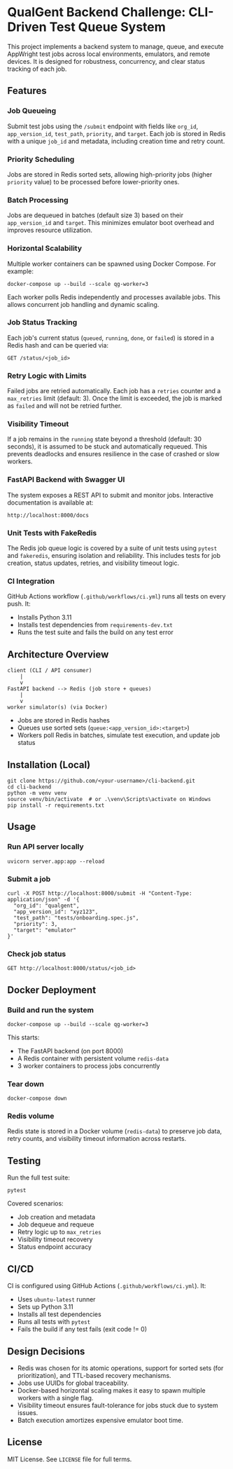 # QualGent Backend Challenge: CLI-Driven Test Queue System

This project implements a backend system to manage, queue, and execute AppWright test jobs across local environments, emulators, and remote devices. It is designed for robustness, concurrency, and clear status tracking of each job.

## Features

### Job Queueing

Submit test jobs using the `/submit` endpoint with fields like `org_id`, `app_version_id`, `test_path`, `priority`, and `target`. Each job is stored in Redis with a unique `job_id` and metadata, including creation time and retry count.

### Priority Scheduling

Jobs are stored in Redis sorted sets, allowing high-priority jobs (higher `priority` value) to be processed before lower-priority ones.

### Batch Processing

Jobs are dequeued in batches (default size 3) based on their `app_version_id` and `target`. This minimizes emulator boot overhead and improves resource utilization.

### Horizontal Scalability

Multiple worker containers can be spawned using Docker Compose. For example:

```
docker-compose up --build --scale qg-worker=3
```

Each worker polls Redis independently and processes available jobs. This allows concurrent job handling and dynamic scaling.

### Job Status Tracking

Each job's current status (`queued`, `running`, `done`, or `failed`) is stored in a Redis hash and can be queried via:

```
GET /status/<job_id>
```

### Retry Logic with Limits

Failed jobs are retried automatically. Each job has a `retries` counter and a `max_retries` limit (default: 3). Once the limit is exceeded, the job is marked as `failed` and will not be retried further.

### Visibility Timeout

If a job remains in the `running` state beyond a threshold (default: 30 seconds), it is assumed to be stuck and automatically requeued. This prevents deadlocks and ensures resilience in the case of crashed or slow workers.

### FastAPI Backend with Swagger UI

The system exposes a REST API to submit and monitor jobs. Interactive documentation is available at:

```
http://localhost:8000/docs
```

### Unit Tests with FakeRedis

The Redis job queue logic is covered by a suite of unit tests using `pytest` and `fakeredis`, ensuring isolation and reliability. This includes tests for job creation, status updates, retries, and visibility timeout logic.

### CI Integration

GitHub Actions workflow (`.github/workflows/ci.yml`) runs all tests on every push. It:

* Installs Python 3.11
* Installs test dependencies from `requirements-dev.txt`
* Runs the test suite and fails the build on any test error

## Architecture Overview

```
client (CLI / API consumer)
    |
    v
FastAPI backend --> Redis (job store + queues)
    |
    v
worker simulator(s) (via Docker)
```

* Jobs are stored in Redis hashes
* Queues use sorted sets (`queue:<app_version_id>:<target>`)
* Workers poll Redis in batches, simulate test execution, and update job status

## Installation (Local)

```
git clone https://github.com/<your-username>/cli-backend.git
cd cli-backend
python -m venv venv
source venv/bin/activate  # or .\venv\Scripts\activate on Windows
pip install -r requirements.txt
```

## Usage

### Run API server locally

```
uvicorn server.app:app --reload
```

### Submit a job

```
curl -X POST http://localhost:8000/submit -H "Content-Type: application/json" -d '{
  "org_id": "qualgent",
  "app_version_id": "xyz123",
  "test_path": "tests/onboarding.spec.js",
  "priority": 3,
  "target": "emulator"
}'
```

### Check job status

```
GET http://localhost:8000/status/<job_id>
```

## Docker Deployment

### Build and run the system

```
docker-compose up --build --scale qg-worker=3
```

This starts:

* The FastAPI backend (on port 8000)
* A Redis container with persistent volume `redis-data`
* 3 worker containers to process jobs concurrently

### Tear down

```
docker-compose down
```

### Redis volume

Redis state is stored in a Docker volume (`redis-data`) to preserve job data, retry counts, and visibility timeout information across restarts.

## Testing

Run the full test suite:

```
pytest
```

Covered scenarios:

* Job creation and metadata
* Job dequeue and requeue
* Retry logic up to `max_retries`
* Visibility timeout recovery
* Status endpoint accuracy

## CI/CD

CI is configured using GitHub Actions (`.github/workflows/ci.yml`). It:

* Uses `ubuntu-latest` runner
* Sets up Python 3.11
* Installs all test dependencies
* Runs all tests with `pytest`
* Fails the build if any test fails (exit code != 0)

## Design Decisions

* Redis was chosen for its atomic operations, support for sorted sets (for prioritization), and TTL-based recovery mechanisms.
* Jobs use UUIDs for global traceability.
* Docker-based horizontal scaling makes it easy to spawn multiple workers with a single flag.
* Visibility timeout ensures fault-tolerance for jobs stuck due to system issues.
* Batch execution amortizes expensive emulator boot time.

## License

MIT License. See `LICENSE` file for full terms.

